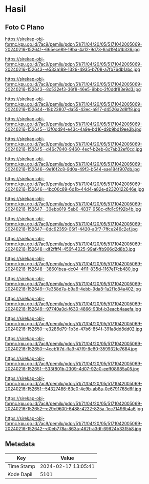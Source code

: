 # Hasil

## Foto C Plano

https://sirekap-obj-formc.kpu.go.id/7ac9/pemilu/pdpr/51/71/04/20/05/5171042005069-20240216-152641--665ece89-19ba-4a12-9d73-9ad194b1b336.jpg

https://sirekap-obj-formc.kpu.go.id/7ac9/pemilu/pdpr/51/71/04/20/05/5171042005069-20240216-152643--e533a189-1329-4935-b708-a7fb76db1abc.jpg

https://sirekap-obj-formc.kpu.go.id/7ac9/pemilu/pdpr/51/71/04/20/05/5171042005069-20240216-152643--8c532ef3-36f8-46e5-9bbc-3f0ddf83e9d3.jpg

https://sirekap-obj-formc.kpu.go.id/7ac9/pemilu/pdpr/51/71/04/20/05/5171042005069-20240216-152644--18b23807-da55-43ec-a817-d4526a2d8ff8.jpg

https://sirekap-obj-formc.kpu.go.id/7ac9/pemilu/pdpr/51/71/04/20/05/5171042005069-20240216-152645--13f0dd94-e43c-4a9e-bd16-d9b9bd19ee3b.jpg

https://sirekap-obj-formc.kpu.go.id/7ac9/pemilu/pdpr/51/71/04/20/05/5171042005069-20240216-152645--d46c7840-9460-4ecf-b2eb-8c7ab32ef0cd.jpg

https://sirekap-obj-formc.kpu.go.id/7ac9/pemilu/pdpr/51/71/04/20/05/5171042005069-20240216-152646--9e16f2c8-9d0a-49f3-b544-eae184f907db.jpg

https://sirekap-obj-formc.kpu.go.id/7ac9/pemilu/pdpr/51/71/04/20/05/5171042005069-20240216-152646--4bc00c89-6d1b-44d4-a82e-d2320122646e.jpg

https://sirekap-obj-formc.kpu.go.id/7ac9/pemilu/pdpr/51/71/04/20/05/5171042005069-20240216-152647--30ebb819-5eb0-4837-958c-dfd1c9f92b4b.jpg

https://sirekap-obj-formc.kpu.go.id/7ac9/pemilu/pdpr/51/71/04/20/05/5171042005069-20240216-152647--8dc92359-05f1-4420-a0f7-7ffce246c2ef.jpg

https://sirekap-obj-formc.kpu.go.id/7ac9/pemilu/pdpr/51/71/04/20/05/5171042005069-20240216-152648--df2ffff4-456f-4025-99af-ffb906d2d8b3.jpg

https://sirekap-obj-formc.kpu.go.id/7ac9/pemilu/pdpr/51/71/04/20/05/5171042005069-20240216-152648--38601bea-dc04-4f11-835d-1167e17cb480.jpg

https://sirekap-obj-formc.kpu.go.id/7ac9/pemilu/pdpr/51/71/04/20/05/5171042005069-20240216-152649--7e358d7a-b9a6-4ebb-9da8-1a2f1c84a402.jpg

https://sirekap-obj-formc.kpu.go.id/7ac9/pemilu/pdpr/51/71/04/20/05/5171042005069-20240216-152649--97740a0d-f630-4866-93bf-b3eacb4aaefa.jpg

https://sirekap-obj-formc.kpu.go.id/7ac9/pemilu/pdpr/51/71/04/20/05/5171042005069-20240216-152650--e3286d79-1b3d-47b6-854f-391a8dd8dd02.jpg

https://sirekap-obj-formc.kpu.go.id/7ac9/pemilu/pdpr/51/71/04/20/05/5171042005069-20240216-152650--4ccb1f7d-ffa9-47f9-8c80-359932fe7684.jpg

https://sirekap-obj-formc.kpu.go.id/7ac9/pemilu/pdpr/51/71/04/20/05/5171042005069-20240216-152651--533f801b-2309-4d07-92c0-eeff08685a05.jpg

https://sirekap-obj-formc.kpu.go.id/7ac9/pemilu/pdpr/51/71/04/20/05/5171042005069-20240216-152651--54327486-63c0-4e9b-ab8a-0e6791768d6f.jpg

https://sirekap-obj-formc.kpu.go.id/7ac9/pemilu/pdpr/51/71/04/20/05/5171042005069-20240216-152652--e29c9600-6488-4222-825a-1ec71496b4a6.jpg

https://sirekap-obj-formc.kpu.go.id/7ac9/pemilu/pdpr/51/71/04/20/05/5171042005069-20240216-152642--d0eb778a-863a-462f-a3df-69824b33f5b8.jpg


## Metadata

| Key        | Value               |
| ---------- | ------------------- |
| Time Stamp | 2024-02-17 13:05:41 |
| Kode Dapil | 5101                |



